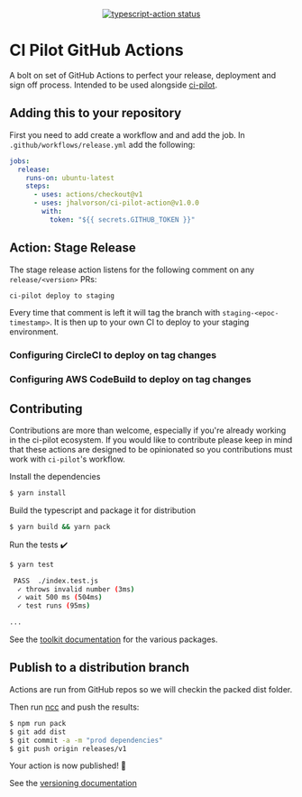 <p align="center">
  <a href="https://github.com/actions/typescript-action/actions"><img alt="typescript-action status" src="https://github.com/actions/typescript-action/workflows/build-test/badge.svg"></a>
</p>

# CI Pilot GitHub Actions

A bolt on set of GitHub Actions to perfect your release, deployment and sign off process. Intended to be used alongside [ci-pilot](https://github.com/ultm8soulja/ci-pilot).

## Adding this to your repository

First you need to add create a workflow and and add the job. In `.github/workflows/release.yml` add the following:

```yml
jobs:
  release:
    runs-on: ubuntu-latest
    steps:
      - uses: actions/checkout@v1
      - uses: jhalvorson/ci-pilot-action@v1.0.0
        with:
          token: "${{ secrets.GITHUB_TOKEN }}"
```

## Action: Stage Release

The stage release action listens for the following comment on any `release/<version>` PRs:

```bash
ci-pilot deploy to staging
```

Every time that comment is left it will tag the branch with `staging-<epoc-timestamp>`. It is then up to your own CI to deploy to your staging environment.

### Configuring CircleCI to deploy on tag changes


### Configuring AWS CodeBuild to deploy on tag changes



## Contributing

Contributions are more than welcome, especially if you're already working in the ci-pilot ecosystem. If you would like to contribute please keep in mind that these actions are designed to be opinionated so you contributions must work with `ci-pilot`'s workflow.

Install the dependencies  
```bash
$ yarn install
```

Build the typescript and package it for distribution
```bash
$ yarn build && yarn pack
```

Run the tests :heavy_check_mark:  
```bash
$ yarn test

 PASS  ./index.test.js
  ✓ throws invalid number (3ms)
  ✓ wait 500 ms (504ms)
  ✓ test runs (95ms)

...
```



See the [toolkit documentation](https://github.com/actions/toolkit/blob/master/README.md#packages) for the various packages.

## Publish to a distribution branch

Actions are run from GitHub repos so we will checkin the packed dist folder. 

Then run [ncc](https://github.com/zeit/ncc) and push the results:
```bash
$ npm run pack
$ git add dist
$ git commit -a -m "prod dependencies"
$ git push origin releases/v1
```

Your action is now published! :rocket: 

See the [versioning documentation](https://github.com/actions/toolkit/blob/master/docs/action-versioning.md)